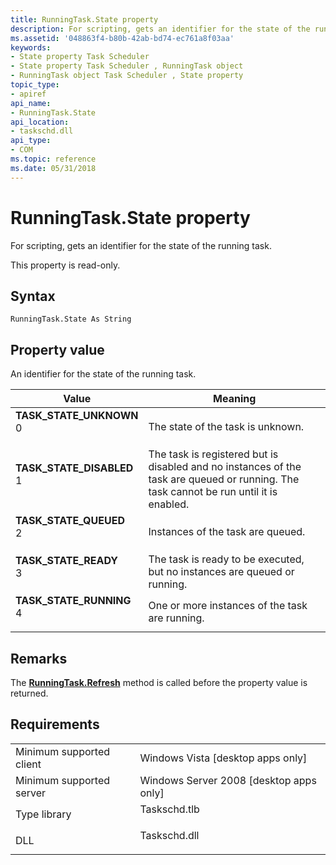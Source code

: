 ```yaml
---
title: RunningTask.State property
description: For scripting, gets an identifier for the state of the running task.
ms.assetid: '048863f4-b80b-42ab-bd74-ec761a8f03aa'
keywords:
- State property Task Scheduler
- State property Task Scheduler , RunningTask object
- RunningTask object Task Scheduler , State property
topic_type:
- apiref
api_name:
- RunningTask.State
api_location:
- taskschd.dll
api_type:
- COM
ms.topic: reference
ms.date: 05/31/2018
---
```


# RunningTask.State property

For scripting, gets an identifier for the state of the running task.

This property is read-only.

## Syntax


```VB
RunningTask.State As String
```



## Property value

An identifier for the state of the running task.



| Value                                                                                                                                                                                                                                   | Meaning                                                                                                                                           |
|-----------------------------------------------------------------------------------------------------------------------------------------------------------------------------------------------------------------------------------------|---------------------------------------------------------------------------------------------------------------------------------------------------|
| <span id="TASK_STATE_UNKNOWN"></span><span id="task_state_unknown"></span><dl> <dt>**TASK\_STATE\_UNKNOWN**</dt> <dt>0</dt> </dl>    | The state of the task is unknown.<br/>                                                                                                      |
| <span id="TASK_STATE_DISABLED"></span><span id="task_state_disabled"></span><dl> <dt>**TASK\_STATE\_DISABLED**</dt> <dt>1</dt> </dl> | The task is registered but is disabled and no instances of the task are queued or running. The task cannot be run until it is enabled.<br/> |
| <span id="TASK_STATE_QUEUED"></span><span id="task_state_queued"></span><dl> <dt>**TASK\_STATE\_QUEUED**</dt> <dt>2</dt> </dl>       | Instances of the task are queued.<br/>                                                                                                      |
| <span id="TASK_STATE_READY"></span><span id="task_state_ready"></span><dl> <dt>**TASK\_STATE\_READY**</dt> <dt>3</dt> </dl>          | The task is ready to be executed, but no instances are queued or running.<br/>                                                              |
| <span id="TASK_STATE_RUNNING"></span><span id="task_state_running"></span><dl> <dt>**TASK\_STATE\_RUNNING**</dt> <dt>4</dt> </dl>    | One or more instances of the task are running.<br/>                                                                                         |



 

## Remarks

The [**RunningTask.Refresh**](runningtask-refresh.md) method is called before the property value is returned.

## Requirements



|                                     |                                                                                         |
|-------------------------------------|-----------------------------------------------------------------------------------------|
| Minimum supported client<br/> | Windows Vista \[desktop apps only\]<br/>                                          |
| Minimum supported server<br/> | Windows Server 2008 \[desktop apps only\]<br/>                                    |
| Type library<br/>             | <dl> <dt>Taskschd.tlb</dt> </dl> |
| DLL<br/>                      | <dl> <dt>Taskschd.dll</dt> </dl> |



 

 






